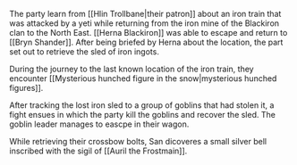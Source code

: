 The party learn from [[Hlin Trollbane|their patron]] about an iron train that was attacked by a yeti while returning from the iron mine of the Blackiron clan to the North East. [[Herna Blackiron]] was able to escape and return to [[Bryn Shander]]. After being briefed by Herna about the location, the part set out to retrieve the sled of iron ingots.

During the journey to the last known location of the iron train, they encounter [[Mysterious hunched figure in the snow|mysterious hunched figures]].

After tracking the lost iron sled to a group of goblins that had stolen it, a fight ensues in which the party kill the goblins and recover the sled. The goblin leader manages to eascpe in their wagon.

While retrieving their crossbow bolts, San dicoveres a small silver bell inscribed with the sigil of [[Auril the Frostmain]].

